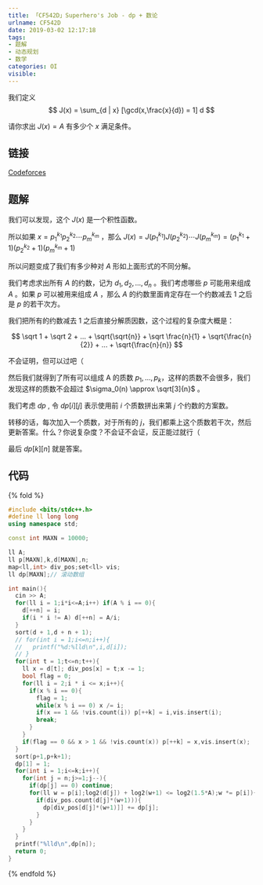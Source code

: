 ```yaml
---
title: 「CF542D」Superhero's Job - dp + 数论
urlname: CF542D
date: 2019-03-02 12:17:18
tags:
- 题解
- 动态规划
- 数学
categories: OI
visible:
---
```


我们定义 
$$
J(x) = \sum_{d | x} [\gcd(x,\frac{x}{d}) = 1] d
$$

请你求出 $J(x) = A$ 有多少个 $x$ 满足条件。

<!-- more -->

## 链接

[Codeforces](http://codeforces.com/problemset/problem/542/D)

## 题解

我们可以发现，这个 $J(x)$ 是一个积性函数。

所以如果 $x = {p_1}^{k_1}{p_2}^{k_2}\cdots{p_m}^{k_m}$ ，那么 $J(x) = J({p_1}^{k_1})J({p_2}^{k_2})\cdots J({p_m}^{k_m}) = ({p_1}^{k_1}+1)({p_2}^{k_2}+1)({p_m}^{k_m}+1)$

所以问题变成了我们有多少种对 $A$ 形如上面形式的不同分解。

我们考虑求出所有 $A$ 的约数，记为 $d_1,d_2,...,d_n$ 。我们考虑哪些 $p$ 可能用来组成 $A$ 。如果 $p$ 可以被用来组成 $A$ ，那么 $A$ 的约数里面肯定存在一个约数减去 $1$ 之后是 $p$ 的若干次方。

我们把所有的约数减去 $1$ 之后直接分解质因数，这个过程的复杂度大概是：

$$
\sqrt 1 + \sqrt 2 + ... + \sqrt{\sqrt{n}}  + \sqrt \frac{n}{1} + \sqrt{\frac{n}{2}} + ... + \sqrt{\frac{n}{n}}
$$

不会证明，但可以过吧（

然后我们就得到了所有可以组成 A 的质数 $p_1,...,p_k$，这样的质数不会很多，我们发现这样的质数不会超过 $\sigma_0(n) \approx \sqrt[3]{n}$ 。

我们考虑 $dp$ , 令 $dp[i][j]$ 表示使用前 $i$ 个质数拼出来第 $j$ 个约数的方案数。

转移的话，每次加入一个质数，对于所有的 $j$，我们都乘上这个质数若干次，然后更新答案。什么？你说复杂度？不会证不会证，反正能过就行（

最后 $dp[k][n]$ 就是答案。

## 代码

{% fold %}
```cpp
#include <bits/stdc++.h>
#define ll long long
using namespace std;

const int MAXN = 10000;

ll A;
ll p[MAXN],k,d[MAXN],n;
map<ll,int> div_pos;set<ll> vis;
ll dp[MAXN];// 滚动数组

int main(){
  cin >> A;
  for(ll i = 1;i*i<=A;i++) if(A % i == 0){
    d[++n] = i;
    if(i * i != A) d[++n] = A/i;
  }
  sort(d + 1,d + n + 1);
  // for(int i = 1;i<=n;i++){
  //   printf("%d:%lld\n",i,d[i]);
  // }
  for(int t = 1;t<=n;t++){
    ll x = d[t]; div_pos[x] = t;x -= 1;
    bool flag = 0;
    for(ll i = 2;i * i <= x;i++){
      if(x % i == 0){
        flag = 1;
        while(x % i == 0) x /= i;
        if(x == 1 && !vis.count(i)) p[++k] = i,vis.insert(i);
        break;
      }
    }
    if(flag == 0 && x > 1 && !vis.count(x)) p[++k] = x,vis.insert(x);
  }
  sort(p+1,p+k+1);
  dp[1] = 1;
  for(int i = 1;i<=k;i++){
    for(int j = n;j>=1;j--){
      if(dp[j] == 0) continue;
      for(ll w = p[i];log2(d[j]) + log2(w+1) <= log2(1.5*A);w *= p[i]){
        if(div_pos.count(d[j]*(w+1))){
          dp[div_pos[d[j]*(w+1)]] += dp[j];
        }
      }
    }
  }
  printf("%lld\n",dp[n]);
  return 0;
}
```
{% endfold %}